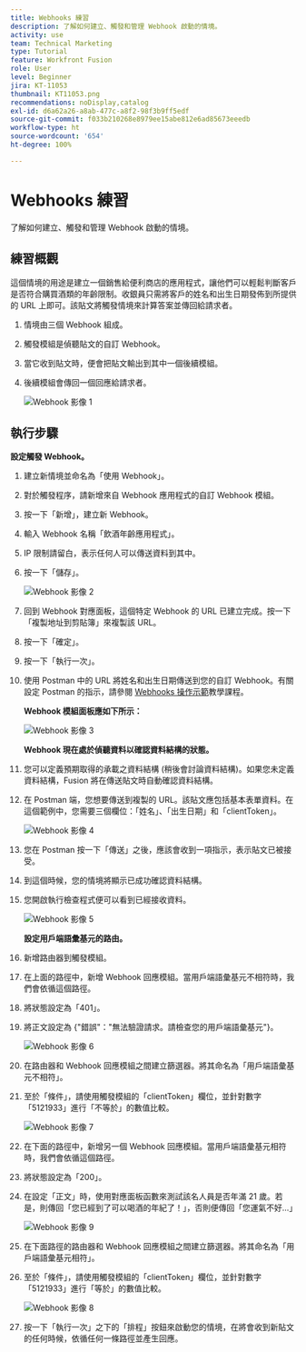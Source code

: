 ```yaml
---
title: Webhooks 練習
description: 了解如何建立、觸發和管理 Webhook 啟動的情境。
activity: use
team: Technical Marketing
type: Tutorial
feature: Workfront Fusion
role: User
level: Beginner
jira: KT-11053
thumbnail: KT11053.png
recommendations: noDisplay,catalog
exl-id: d6a62a26-a8ab-477c-a8f2-98f3b9ff5edf
source-git-commit: f033b210268e8979ee15abe812e6ad85673eeedb
workflow-type: ht
source-wordcount: '654'
ht-degree: 100%

---
```


# Webhooks 練習

了解如何建立、觸發和管理 Webhook 啟動的情境。

## 練習概觀

這個情境的用途是建立一個銷售給便利商店的應用程式，讓他們可以輕鬆判斷客戶是否符合購買酒類的年齡限制。收銀員只需將客戶的姓名和出生日期發佈到所提供的 URL 上即可。該貼文將觸發情境來計算答案並傳回給請求者。

1. 情境由三個 Webhook 組成。
1. 觸發模組是偵聽貼文的自訂 Webhook。
1. 當它收到貼文時，便會把貼文輸出到其中一個後續模組。
1. 後續模組會傳回一個回應給請求者。

   ![Webhook 影像 1](../12-exercises/assets/webhooks-walkthrough-1.png)

## 執行步驟

**設定觸發 Webhook。**

1. 建立新情境並命名為「使用 Webhook」。
1. 對於觸發程序，請新增來自 Webhook 應用程式的自訂 Webhook 模組。
1. 按一下「新增」，建立新 Webhook。
1. 輸入 Webhook 名稱「飲酒年齡應用程式」。
1. IP 限制請留白，表示任何人可以傳送資料到其中。
1. 按一下「儲存」。


   ![Webhook 影像 2](../12-exercises/assets/webhooks-walkthrough-2.png)

1. 回到 Webhook 對應面板，這個特定 Webhook 的 URL 已建立完成。按一下「複製地址到剪貼簿」來複製該 URL。
1. 按一下「確定」。
1. 按一下「執行一次」。
1. 使用 Postman 中的 URL 將姓名和出生日期傳送到您的自訂 Webhook。有關設定 Postman 的指示，請參閱 [Webhooks 操作示範](https://experienceleague.adobe.com/docs/workfront-learn/tutorials-workfront/fusion/beyond-basic-modules/webhooks-walkthrough.html?lang=zh-Hant)教學課程。

   **Webhook 模組面板應如下所示：**

   ![Webhook 影像 3](../12-exercises/assets/webhooks-walkthrough-3.png)

   **Webhook 現在處於偵聽資料以確認資料結構的狀態。**

1. 您可以定義預期取得的承載之資料結構 (稍後會討論資料結構)。如果您未定義資料結構，Fusion 將在傳送貼文時自動確認資料結構。
1. 在 Postman 端，您想要傳送到複製的 URL。該貼文應包括基本表單資料。在這個範例中，您需要三個欄位：「姓名」、「出生日期」和「clientToken」。

   ![Webhook 影像 4](../12-exercises/assets/webhooks-walkthrough-4.png)

1. 您在 Postman 按一下「傳送」之後，應該會收到一項指示，表示貼文已被接受。
1. 到這個時候，您的情境將顯示已成功確認資料結構。
1. 您開啟執行檢查程式便可以看到已經接收資料。

   ![Webhook 影像 5](../12-exercises/assets/webhooks-walkthrough-5.png)

   **設定用戶端語彙基元的路由。**

1. 新增路由器到觸發模組。
1. 在上面的路徑中，新增 Webhook 回應模組。當用戶端語彙基元不相符時，我們會依循這個路徑。
1. 將狀態設定為「401」。
1. 將正文設定為 {&quot;錯誤&quot;：&quot;無法驗證請求。請檢查您的用戶端語彙基元&quot;}。

   ![Webhook 影像 6](../12-exercises/assets/webhooks-walkthrough-6.png)

1. 在路由器和 Webhook 回應模組之間建立篩選器。將其命名為「用戶端語彙基元不相符」。
1. 至於「條件」，請使用觸發模組的「clientToken」欄位，並針對數字「5121933」進行「不等於」的數值比較。

   ![Webhook 影像 7](../12-exercises/assets/webhooks-walkthrough-7.png)

1. 在下面的路徑中，新增另一個 Webhook 回應模組。當用戶端語彙基元相符時，我們會依循這個路徑。
1. 將狀態設定為「200」。
1. 在設定「正文」時，使用對應面板函數來測試該名人員是否年滿 21 歲。若是，則傳回「您已經到了可以喝酒的年紀了！」，否則便傳回「您運氣不好...」

   ![Webhook 影像 9](../12-exercises/assets/webhooks-walkthrough-9.png)

1. 在下面路徑的路由器和 Webhook 回應模組之間建立篩選器。將其命名為「用戶端語彙基元相符」。
1. 至於「條件」，請使用觸發模組的「clientToken」欄位，並針對數字「5121933」進行「等於」的數值比較。


   ![Webhook 影像 8](../12-exercises/assets/webhooks-walkthrough-8.png)

1. 按一下「執行一次」之下的「排程」按鈕來啟動您的情境，在將會收到新貼文的任何時候，依循任何一條路徑並產生回應。
